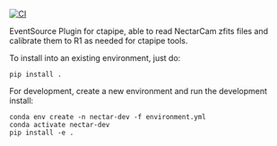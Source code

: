 [![CI](https://github.com/cta-observatory/ctapipe_io_nectarcam/workflows/CI/badge.svg?branch=main)](https://github.com/cta-observatory/ctapipe_io_nectarcam/actions?query=workflow%3ACI+branch%3Amain)

EventSource Plugin for ctapipe, able to read NectarCam zfits files
and calibrate them to R1 as needed for ctapipe tools.

To install into an existing environment, just do:
```shell
pip install .
```

For development, create a new environment and run the development install:
```shell
conda env create -n nectar-dev -f environment.yml
conda activate nectar-dev
pip install -e .
```